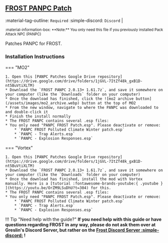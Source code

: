 ## [FROST PANPC Patch](https://drive.google.com/drive/folders/1jGVL-7ItZf48k_gxB1D-nt5BuVtiXLTM)
:material-tag-outline: `Required` 
:simple-discord: `Discord` | 

<small>
:material-information-box:
**Note:** You only need this file if you previously installed Pack Attack NPC (PANPC)
</small>

Patches PANPC for FROST.

### Installation Instructions

=== "MO2"

    1. Open this [PANPC Patches Google Drive repository](https://drive.google.com/drive/folders/1jGVL-7ItZf48k_gxB1D-nt5BuVtiXLTM)
    * Download the `FROST PANPC 2.0.13+ 1.61.7z`, and save it somewhere on your computer (like the `Downloads` folder on your computer)
    * Once the download has finished, click the ![mo2 archive button](/assets/images/mo2_archive.webp) button at the top of MO2
    * From the new window, navigate to where the PANPC was downloaded to and double-click it
    * Finish the install normally
    * The FROST PANPC contains several .esp files:
    * You only need "PANPC FROST Patch.esp". Please deactivate or remove:
        * `PANPC FROST Polluted Climate Winter patch.esp`
        * `PANPC - Trap Alerts.esp`
        * `PANPC - Explosion Responses.esp`

=== "Vortex"

    1. Open this [PANPC Patches Google Drive repository](https://drive.google.com/drive/folders/1jGVL-7ItZf48k_gxB1D-nt5BuVtiXLTM)
    * Download the `FROST PANPC 2.0.13+ 1.61.7z`, and save it somewhere on your computer (like the `Downloads` folder on your computer)
    * Once the download has finished, install the mod with Vortex manually. Here is a [tutorial :fontawesome-brands-youtube:{ .youtube } ](https://youtu.be/OrZM9LSuDhU?t=304) for this.
    * The FROST PANPC contains several .esp files:
    * You only need "PANPC FROST Patch.esp". Please deactivate or remove:
        * `PANPC FROST Polluted Climate Winter patch.esp`
        * `PANPC - Trap Alerts.esp`
        * `PANPC - Explosion Responses.esp`
      

!!! Tip "Need help with the guide?"
    **If you need help with this guide or have questions regarding FROST in any way, please do not ask them over at Greslin's Discord Server, but rather on the [Frost Discord Server :simple-discord:](https://discord.com/invite/BaKsm7Fn4A) !**
